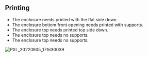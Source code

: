 ## Printing
- The enclosure needs printed with the flat side down.
- The enclosure bottom front opening needs printed with supports.
- The enclosure top needs printed top side down.
- The enclosure top needs no supports.
- The enclosure top needs no supports.

![PXL_20220905_171630039](https://user-images.githubusercontent.com/4724577/188944256-ec6396c0-d12a-4780-8760-4d1f5e6d8e13.jpg)
